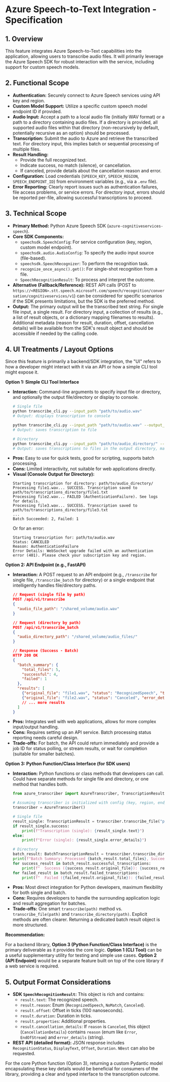 # Azure Speech-to-Text Integration - Specification

## 1. Overview

This feature integrates Azure Speech-to-Text capabilities into the application, allowing users to transcribe audio files. It will primarily leverage the Azure Speech SDK for robust interaction with the service, including support for custom speech models.

## 2. Functional Scope

*   **Authentication:** Securely connect to Azure Speech services using API key and region.
*   **Custom Model Support:** Utilize a specific custom speech model endpoint ID if provided.
*   **Audio Input:** Accept a path to a local audio file (initially WAV format) or a path to a directory containing audio files. If a directory is provided, all supported audio files within that directory (non-recursively by default, potentially recursive as an option) should be processed.
*   **Transcription:** Submit the audio to Azure and retrieve the transcribed text. For directory input, this implies batch or sequential processing of multiple files.
*   **Result Handling:**
    *   Provide the full recognized text.
    *   Indicate success, no match (silence), or cancellation.
    *   If canceled, provide details about the cancellation reason and error.
*   **Configuration:** Load credentials (`SPEECH_KEY`, `SPEECH_REGION`, `SPEECH_ENDPOINT_ID`) from environment variables (e.g., via a `.env` file).
*   **Error Reporting:** Clearly report issues such as authentication failures, file access problems, or service errors. For directory input, errors should be reported per-file, allowing successful transcriptions to proceed.

## 3. Technical Scope

*   **Primary Method:** Python Azure Speech SDK (`azure-cognitiveservices-speech`).
*   **Core SDK Components:**
    *   `speechsdk.SpeechConfig`: For service configuration (key, region, custom model endpoint).
    *   `speechsdk.audio.AudioConfig`: To specify the audio input source (file-based).
    *   `speechsdk.SpeechRecognizer`: To perform the recognition task.
    *   `recognize_once_async().get()`: For single-shot recognition from a file.
    *   `SpeechRecognitionResult`: To process and interpret the outcome.
*   **Alternative (Fallback/Reference):** REST API calls (POST to `https://<REGION>.stt.speech.microsoft.com/speech/recognition/conversation/cognitiveservices/v1`) can be considered for specific scenarios if the SDK presents limitations, but the SDK is the preferred method.
*   **Output:** The primary output will be the transcribed text string. For single file input, a single result. For directory input, a collection of results (e.g., a list of result objects, or a dictionary mapping filenames to results). Additional metadata (reason for result, duration, offset, cancellation details) will be available from the SDK's result object and should be accessible if needed by the calling code.

## 4. UI Treatments / Layout Options

Since this feature is primarily a backend/SDK integration, the "UI" refers to how a developer might interact with it via an API or how a simple CLI tool might expose it.

**Option 1: Simple CLI Tool Interface**

*   **Interaction:** Command-line arguments to specify input file or directory, and optionally the output file/directory or display to console.
    ```bash
    # Single file
    python transcribe_cli.py --input_path "path/to/audio.wav" 
    # Output: displays transcription to console

    python transcribe_cli.py --input_path "path/to/audio.wav" --output_path "path/to/transcription.txt"
    # Output: saves transcription to file

    # Directory
    python transcribe_cli.py --input_path "path/to/audio_directory/" --output_path "path/to/transcriptions_directory/"
    # Output: saves transcriptions to files in the output directory, matching input filenames
    ```
*   **Pros:** Easy to use for quick tests, good for scripting, supports batch processing.
*   **Cons:** Limited interactivity, not suitable for web applications directly.
*   **Visual (Console Output for Directory):**
    ```
    Starting transcription for directory: path/to/audio_directory/
    Processing file1.wav... SUCCESS. Transcription saved to path/to/transcriptions_directory/file1.txt
    Processing file2.wav... FAILED (AuthenticationFailure). See logs for details.
    Processing file3.wav... SUCCESS. Transcription saved to path/to/transcriptions_directory/file3.txt
    ...
    Batch Succeeded: 2, Failed: 1
    ```
    Or for an error:
    ```
    Starting transcription for: path/to/audio.wav
    Status: CANCELED
    Reason: AuthenticationFailure
    Error Details: WebSocket upgrade failed with an authentication error (401). Please check your subscription key and region.
    ```

**Option 2: API Endpoint (e.g., FastAPI)**

*   **Interaction:** A POST request to an API endpoint (e.g., `/transcribe` for single file, `/transcribe_batch` for directory) or a single endpoint that intelligently handles file/directory paths.
    ```json
    // Request (single file by path)
    POST /api/v1/transcribe
    {
      "audio_file_path": "/shared_volume/audio.wav"
    }

    // Request (directory by path)
    POST /api/v1/transcribe_batch 
    {
      "audio_directory_path": "/shared_volume/audio_files/"
    }

    // Response (Success - Batch)
    HTTP 200 OK
    {
      "batch_summary": {
        "total_files": 5,
        "successful": 4,
        "failed": 1
      },
      "results": [
        {"original_file": "file1.wav", "status": "RecognizedSpeech", "transcription": "..."},
        {"original_file": "file2.wav", "status": "Canceled", "error_details": "..."},
        // ... more results
      ]
    }
    ```
*   **Pros:** Integrates well with web applications, allows for more complex input/output handling.
*   **Cons:** Requires setting up an API service. Batch processing status reporting needs careful design.
*   **Trade-offs:** For batch, the API could return immediately and provide a job ID for status polling, or stream results, or wait for completion (suitable for smaller batches).

**Option 3: Python Function/Class Interface (for SDK users)**

*   **Interaction:** Python functions or class methods that developers can call. Could have separate methods for single file and directory, or one method that handles both.
    ```python
    from azure_transcriber import AzureTranscriber, TranscriptionResult, BatchTranscriptionResult

    # Assuming transcriber is initialized with config (key, region, endpoint_id)
    transcriber = AzureTranscriber()

    # Single file
    result_single: TranscriptionResult = transcriber.transcribe_file("path/to/audio.wav")
    if result_single.success:
        print(f"Transcription (single): {result_single.text}")
    else:
        print(f"Error (single): {result_single.error_details}")

    # Directory
    batch_result: BatchTranscriptionResult = transcriber.transcribe_directory("path/to/audio_folder/")
    print(f"Batch Summary: Processed {batch_result.total_files}, Succeeded: {len(batch_result.successful_transcriptions)}, Failed: {len(batch_result.failed_transcriptions)}")
    for success_result in batch_result.successful_transcriptions:
        print(f"  Success ({success_result.original_file}): {success_result.transcription.text}")
    for failed_result in batch_result.failed_transcriptions:
        print(f"  Failed ({failed_result.original_file}): {failed_result.transcription.error_details}")

    ```
*   **Pros:** Most direct integration for Python developers, maximum flexibility for both single and batch.
*   **Cons:** Requires developers to handle the surrounding application logic and result aggregation for batches.
*   **Trade-offs:** One smart `transcribe(path)` method vs. `transcribe_file(path)` and `transcribe_directory(path)`. Explicit methods are often clearer. Returning a dedicated batch result object is more structured.

**Recommendation:**

For a backend library, **Option 3 (Python Function/Class Interface)** is the primary deliverable as it provides the core logic. 
**Option 1 (CLI Tool)** can be a useful supplementary utility for testing and simple use cases.
**Option 2 (API Endpoint)** would be a separate feature built on top of the core library if a web service is required.

## 5. Output Format Considerations

*   **SDK `SpeechRecognitionResult`:** This object is rich and contains:
    *   `result.text`: The recognized speech.
    *   `result.reason`: Enum (`RecognizedSpeech`, `NoMatch`, `Canceled`).
    *   `result.offset`: Offset in ticks (100 nanoseconds).
    *   `result.duration`: Duration in ticks.
    *   `result.properties`: Additional properties.
    *   `result.cancellation_details`: If `reason` is `Canceled`, this object (`CancellationDetails`) contains `reason` (enum like `Error`, `EndOfStream`) and `error_details` (string).
*   **REST API (detailed format):** JSON response includes `RecognitionStatus`, `DisplayText`, `Offset`, `Duration`. `NBest` can also be requested.

For the core Python function (Option 3), returning a custom Pydantic model encapsulating these key details would be beneficial for consumers of the library, providing a clear and typed interface to the transcription outcome. 